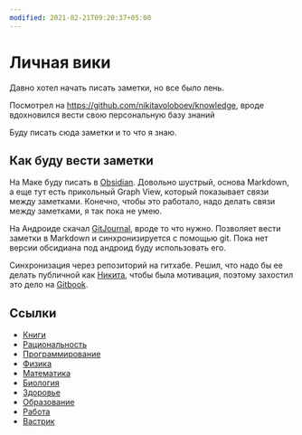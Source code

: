 ```yaml
---
modified: 2021-02-21T09:20:37+05:00
---
```


# Личная вики

Давно хотел начать писать заметки, но все было лень.

Посмотрел на https://github.com/nikitavoloboev/knowledge, вроде вдохновился вести свою персональную базу знаний

Буду писать сюда заметки и то что я знаю.

## Как буду вести заметки

На Маке буду писать в [Obsidian](https://obsidian.md/). Довольно шустрый, основа Markdown, а еще тут есть прикольный Graph View, который показывает связи между заметками. Конечно, чтобы это работало, надо делать связи между заметками, я так пока не умею.

На Андроиде скачал [GitJournal](https://gitjournal.io/), вроде то что нужно. Позволяет вести заметки в Markdown и синхронизируется с помощью git. Пока нет версии обсидиана под андроид буду использовать его.

Синхронизация через репозиторий на гитхабе.
Решил, что надо бы ее делать публичной как [Никита](https://github.com/nikitavoloboev/knowledge), чтобы была мотивация, поэтому захостил это дело на [Gitbook](https://ndrewnee.gitbook.io/wiki).

##  Ссылки

- [Книги](Книги/Книги.md)
- [Рациональность](Рациональность/Рациональность.md)
- [Программирование](Программирование/Программирование.md)
- [Физика](Физика/Физика.md)
- [Математика](Математика/Математика.md)
- [Биология](Биология/Биология.md)
- [Здоровье](Здоровье/Здоровье.md)
- [Образование](Образование/Образование.md)
- [Работа](Работа/Работа.md)
- [Вастрик](Вастрик/Вастрик.md)
